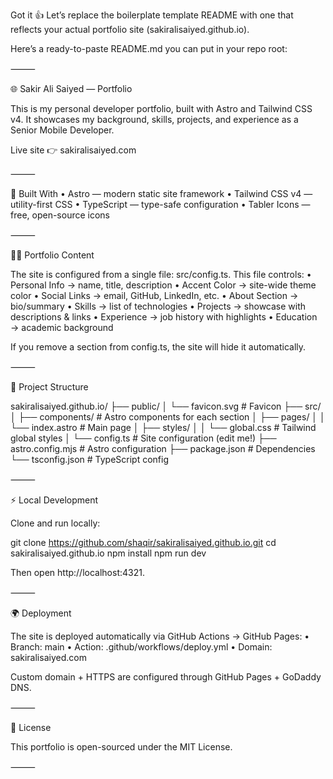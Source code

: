 Got it 👍 Let’s replace the boilerplate template README with one that reflects your actual portfolio site (sakiralisaiyed.github.io).

Here’s a ready-to-paste README.md you can put in your repo root:

⸻

🌐 Sakir Ali Saiyed — Portfolio

This is my personal developer portfolio, built with Astro and Tailwind CSS v4.
It showcases my background, skills, projects, and experience as a Senior Mobile Developer.

Live site 👉 sakiralisaiyed.com

⸻

🚀 Built With
	•	Astro — modern static site framework
	•	Tailwind CSS v4 — utility-first CSS
	•	TypeScript — type-safe configuration
	•	Tabler Icons — free, open-source icons

⸻

🧑‍💻 Portfolio Content

The site is configured from a single file: src/config.ts.
This file controls:
	•	Personal Info → name, title, description
	•	Accent Color → site-wide theme color
	•	Social Links → email, GitHub, LinkedIn, etc.
	•	About Section → bio/summary
	•	Skills → list of technologies
	•	Projects → showcase with descriptions & links
	•	Experience → job history with highlights
	•	Education → academic background

If you remove a section from config.ts, the site will hide it automatically.

⸻

📂 Project Structure

sakiralisaiyed.github.io/
├── public/
│   └── favicon.svg          # Favicon
├── src/
│   ├── components/          # Astro components for each section
│   ├── pages/
│   │   └── index.astro      # Main page
│   ├── styles/
│   │   └── global.css       # Tailwind global styles
│   └── config.ts            # Site configuration (edit me!)
├── astro.config.mjs         # Astro configuration
├── package.json             # Dependencies
└── tsconfig.json            # TypeScript config


⸻

⚡ Local Development

Clone and run locally:

git clone https://github.com/shaqir/sakiralisaiyed.github.io.git
cd sakiralisaiyed.github.io
npm install
npm run dev

Then open http://localhost:4321.

⸻

🌍 Deployment

The site is deployed automatically via GitHub Actions → GitHub Pages:
	•	Branch: main
	•	Action: .github/workflows/deploy.yml
	•	Domain: sakiralisaiyed.com

Custom domain + HTTPS are configured through GitHub Pages + GoDaddy DNS.

⸻

📜 License

This portfolio is open-sourced under the MIT License.

⸻
